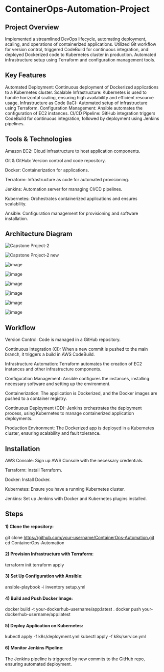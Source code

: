 # ContainerOps-Automation-Project

## Project Overview
Implemented a streamlined DevOps lifecycle, automating deployment, scaling, and operations of containerized applications. Utilized Git workflow for version control, triggered CodeBuild for continuous integration, and
deployed Dockerized code to Kubernetes cluster in production. Automated infrastructure setup using Terraform and configuration management tools.

## Key Features
Automated Deployment: Continuous deployment of Dockerized applications to a Kubernetes cluster.
Scalable Infrastructure: Kubernetes is used to handle horizontal scaling, ensuring high availability and efficient resource usage.
Infrastructure as Code (IaC): Automated setup of infrastructure using Terraform.
Configuration Management: Ansible automates the configuration of EC2 instances.
CI/CD Pipeline: GitHub integration triggers CodeBuild for continuous integration, followed by deployment using Jenkins pipelines.

## Tools & Technologies
Amazon EC2: Cloud infrastructure to host application components.

Git & GitHub: Version control and code repository.

Docker: Containerization for applications.

Terraform: Infrastructure as code for automated provisioning.

Jenkins: Automation server for managing CI/CD pipelines.

Kubernetes: Orchestrates containerized applications and ensures scalability.

Ansible: Configuration management for provisioning and software installation.

## Architecture Diagram

![Capstone Project-2](https://github.com/user-attachments/assets/d7914a89-79f2-493e-9a85-3fdb8bd38da3)

![Capstone Project-2 new](https://github.com/user-attachments/assets/64157eec-0a44-4448-9c6c-d1ed1b9f0fbd)

![image](https://github.com/user-attachments/assets/99d207e9-2bb9-4fe0-a1f1-a76381e36b04)

![image](https://github.com/user-attachments/assets/a1462025-4bcf-4edf-a99b-28d2114bbdb9)

![image](https://github.com/user-attachments/assets/aeecf8f9-2c51-404f-b361-39cf4678ea5f)

![image](https://github.com/user-attachments/assets/d624676a-0d54-4aec-ab9b-e3d1cc6eee2d)

![image](https://github.com/user-attachments/assets/695928c6-9ea5-4660-91c2-bb813be99352)

![image](https://github.com/user-attachments/assets/6d9e9da9-cea2-4517-bf9c-03871278639d)

## Workflow
Version Control: Code is managed in a GitHub repository.

Continuous Integration (CI): When a new commit is pushed to the main branch, it triggers a build in AWS CodeBuild.

Infrastructure Automation: Terraform automates the creation of EC2 instances and other infrastructure components.

Configuration Management: Ansible configures the instances, installing necessary software and setting up the environment.

Containerization: The application is Dockerized, and the Docker images are pushed to a container registry.

Continuous Deployment (CD): Jenkins orchestrates the deployment process, using Kubernetes to manage containerized application deployments.

Production Environment: The Dockerized app is deployed in a Kubernetes cluster, ensuring scalability and fault tolerance.

## Installation
AWS Console: Sign up AWS Console with the necessary credentials.

Terraform: Install Terraform.

Docker: Install Docker.

Kubernetes: Ensure you have a running Kubernetes cluster.

Jenkins: Set up Jenkins with Docker and Kubernetes plugins installed.

## Steps
#### 1) Clone the repository:
git clone https://github.com/your-username/ContainerOps-Automation.git
cd ContainerOps-Automation

#### 2) Provision Infrastructure with Terraform:
terraform init
terraform apply

#### 3) Set Up Configuration with Ansible:
ansible-playbook -i inventory setup.yml

#### 4) Build and Push Docker Image:
docker build -t your-dockerhub-username/app:latest .
docker push your-dockerhub-username/app:latest

#### 5) Deploy Application on Kubernetes:
kubectl apply -f k8s/deployment.yml
kubectl apply -f k8s/service.yml

#### 6) Monitor Jenkins Pipeline:
The Jenkins pipeline is triggered by new commits to the GitHub repo, ensuring automated deployment.
